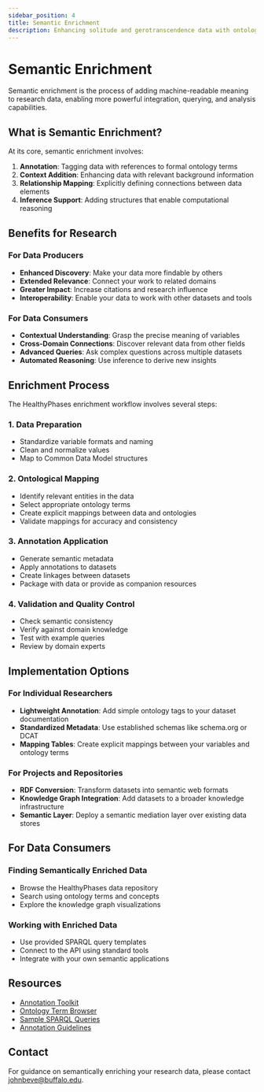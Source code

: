 ```yaml
---
sidebar_position: 4
title: Semantic Enrichment
description: Enhancing solitude and gerotranscendence data with ontological meaning
---
```


# Semantic Enrichment

Semantic enrichment is the process of adding machine-readable meaning to research data, enabling more powerful integration, querying, and analysis capabilities.

## What is Semantic Enrichment?

At its core, semantic enrichment involves:

1. **Annotation**: Tagging data with references to formal ontology terms
2. **Context Addition**: Enhancing data with relevant background information
3. **Relationship Mapping**: Explicitly defining connections between data elements
4. **Inference Support**: Adding structures that enable computational reasoning

## Benefits for Research

### For Data Producers

- **Enhanced Discovery**: Make your data more findable by others
- **Extended Relevance**: Connect your work to related domains
- **Greater Impact**: Increase citations and research influence
- **Interoperability**: Enable your data to work with other datasets and tools

### For Data Consumers

- **Contextual Understanding**: Grasp the precise meaning of variables
- **Cross-Domain Connections**: Discover relevant data from other fields
- **Advanced Queries**: Ask complex questions across multiple datasets
- **Automated Reasoning**: Use inference to derive new insights

## Enrichment Process

The HealthyPhases enrichment workflow involves several steps:

### 1. Data Preparation

- Standardize variable formats and naming
- Clean and normalize values
- Map to Common Data Model structures

### 2. Ontological Mapping

- Identify relevant entities in the data
- Select appropriate ontology terms
- Create explicit mappings between data and ontologies
- Validate mappings for accuracy and consistency

### 3. Annotation Application

- Generate semantic metadata
- Apply annotations to datasets
- Create linkages between datasets
- Package with data or provide as companion resources

### 4. Validation and Quality Control

- Check semantic consistency
- Verify against domain knowledge
- Test with example queries
- Review by domain experts

## Implementation Options

### For Individual Researchers

- **Lightweight Annotation**: Add simple ontology tags to your dataset documentation
- **Standardized Metadata**: Use established schemas like schema.org or DCAT
- **Mapping Tables**: Create explicit mappings between your variables and ontology terms

### For Projects and Repositories

- **RDF Conversion**: Transform datasets into semantic web formats
- **Knowledge Graph Integration**: Add datasets to a broader knowledge infrastructure
- **Semantic Layer**: Deploy a semantic mediation layer over existing data stores

## For Data Consumers

### Finding Semantically Enriched Data

- Browse the HealthyPhases data repository
- Search using ontology terms and concepts
- Explore the knowledge graph visualizations

### Working with Enriched Data

- Use provided SPARQL query templates
- Connect to the API using standard tools
- Integrate with your own semantic applications

## Resources

- [Annotation Toolkit](#)
- [Ontology Term Browser](#)
- [Sample SPARQL Queries](#)
- [Annotation Guidelines](#)

## Contact

For guidance on semantically enriching your research data, please contact [johnbeve@buffalo.edu](mailto:johnbeve@buffalo.edu). 